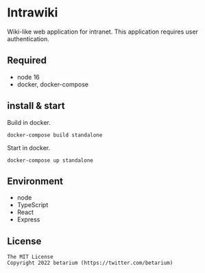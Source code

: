 # Intrawiki

Wiki-like web application for intranet.
This application requires user authentication.

## Required

* node 16
* docker, docker-compose

## install & start

Build in docker.
```
docker-compose build standalone
```

Start in docker.
```
docker-compose up standalone
```

## Environment

* node
* TypeScript
* React
* Express

## License

    The MIT License
    Copyright 2022 betarium (https://twitter.com/betarium)
